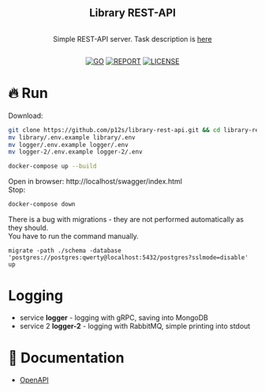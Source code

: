 <div align="center">
<article style="display: flex; flex-direction: column; align-items: center; justify-content: center;">
  <h1 style="width: 100%; text-align: center;">Library REST-API</h1>
  <p>Simple REST-API server. Task description is <a href="task.md">here</a></p>
</article>

<div align="center">

[![GO][go-badge]][go-url] [![REPORT][report-badge]][report-url] [![LICENSE][license-badge]][license-url]
  
[license-badge]: https://img.shields.io/npm/l/@douyinfe/semi-ui
[license-url]: https://github.com/p12s/library-rest-api/blob/master/LICENSE
[go-badge]: https://img.shields.io/github/go-mod/go-version/p12s/library-rest-api?style=plastic
[go-url]: https://github.com/p12s/library-rest-api/blob/master/go.mod
[report-badge]: https://goreportcard.com/badge/github.com/p12s/library-rest-api
[report-url]: https://goreportcard.com/report/github.com/p12s/library-rest-api

</div>
</div>

# 🔥 Run
Download:
```sh
git clone https://github.com/p12s/library-rest-api.git && cd library-rest-api
mv library/.env.example library/.env
mv logger/.env.example logger/.env
mv logger-2/.env.example logger-2/.env

docker-compose up --build
```
Open in browser: http://localhost/swagger/index.html  
Stop:  
```sh
docker-compose down
```

There is a bug with migrations - they are not performed automatically as they should.  
You have to run the command manually.
```
migrate -path ./schema -database 'postgres://postgres:qwerty@localhost:5432/postgres?sslmode=disable' up
```

# Logging
- service **logger** - logging with gRPC, saving into MongoDB  
- service 2 **logger-2** - logging with RabbitMQ, simple printing into stdout  

# 📌 Documentation
* [OpenAPI](docs/README.md)
